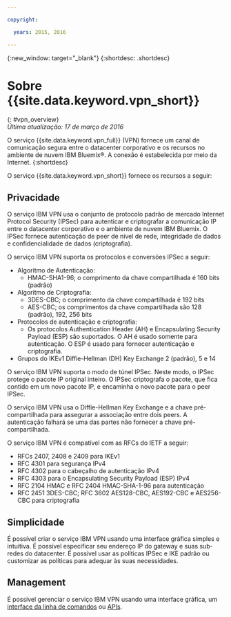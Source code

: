 ```yaml
---

copyright:

  years: 2015, 2016

---
```


{:new_window: target="_blank"}
{:shortdesc: .shortdesc}

# Sobre {{site.data.keyword.vpn_short}}
{: #vpn_overview}  
*Última atualização: 17 de março de 2016*

O serviço {{site.data.keyword.vpn_full}} (VPN) fornece um canal de comunicação segura entre o datacenter corporativo e os recursos no ambiente de nuvem IBM Bluemix&reg;. A conexão é estabelecida por meio da Internet.
{:shortdesc}

O serviço {{site.data.keyword.vpn_short}} fornece os recursos a seguir:  
## Privacidade 
O serviço IBM VPN usa o conjunto de protocolo padrão de mercado Internet Protocol Security (IPSec) para autenticar e criptografar a comunicação IP entre o datacenter corporativo e o ambiente de nuvem IBM Bluemix. O IPSec fornece autenticação de peer de nível de rede, integridade de dados e confidencialidade de dados (criptografia).

O serviço IBM VPN suporta os protocolos e conversões IPSec a seguir:

* Algoritmo de Autenticação:
	* HMAC-SHA1-96; o comprimento da chave compartilhada é 160 bits (padrão)  
* Algoritmo de Criptografia:
	* 3DES-CBC; o comprimento da chave compartilhada é 192 bits
	* AES-CBC; os comprimentos da chave compartilhada são 128 (padrão), 192, 256 bits
* Protocolos de autenticação e criptografia:
	* Os protocolos Authentication Header (AH) e Encapsulating Security Payload (ESP) são suportados. O AH é usado somente para autenticação. O ESP é usado para fornecer autenticação e criptografia.
* Grupos do IKEv1 Diffie-Hellman (DH) Key Exchange 2 (padrão), 5 e 14

O serviço IBM VPN suporta o modo de túnel IPSec. Neste modo, o IPSec protege o pacote IP original inteiro. O IPSec criptografa o pacote, que fica contido em um novo pacote IP, e encaminha o novo pacote para o peer IPSec. 

O serviço IBM VPN usa o Diffie-Hellman Key Exchange e a chave pré-compartilhada para assegurar a associação entre dois peers. A autenticação falhará se uma das partes não fornecer a chave pré-compartilhada. 
 
O serviço IBM VPN é compatível com as RFCs do IETF a seguir:

* RFCs 2407, 2408 e 2409 para IKEv1
* RFC 4301 para segurança IPv4   
* RFC 4302 para o cabeçalho de autenticação IPv4  
* RFC 4303 para o Encapsulating Security Payload (ESP) IPv4  
* RFC 2104 HMAC e RFC 2404 HMAC-SHA-1-96 para autenticação  
* RFC 2451 3DES-CBC; RFC 3602 AES128-CBC, AES192-CBC e AES256-CBC para criptografia
## Simplicidade
É possível criar o serviço IBM VPN usando uma interface gráfica simples e intuitiva. É possível especificar seu endereço IP do gateway e suas sub-redes do datacenter. É possível usar as políticas IPSec e IKE padrão ou customizar as políticas para adequar às suas necessidades.  
## Management
É possível gerenciar o serviço IBM VPN usando uma interface gráfica, um [interface da linha de comandos](../../cli/plugins/vpn/index.html) ou [APIs](https://new-console.ng.bluemix.net/apidocs/101).

